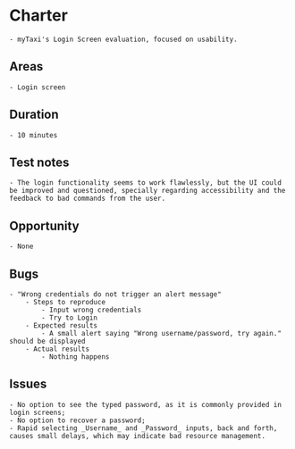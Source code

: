 # Charter

    - myTaxi's Login Screen evaluation, focused on usability.

## Areas

    - Login screen

## Duration

    - 10 minutes

## Test notes

    - The login functionality seems to work flawlessly, but the UI could be improved and questioned, specially regarding accessibility and the feedback to bad commands from the user.

## Opportunity

    - None

## Bugs

    - "Wrong credentials do not trigger an alert message"
        - Steps to reproduce
            - Input wrong credentials
            - Try to Login
        - Expected results
            - A small alert saying "Wrong username/password, try again." should be displayed
        - Actual results
            - Nothing happens

## Issues

    - No option to see the typed password, as it is commonly provided in login screens;
    - No option to recover a password;
    - Rapid selecting _Username_ and _Password_ inputs, back and forth, causes small delays, which may indicate bad resource management.